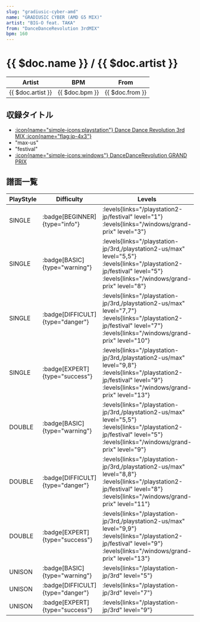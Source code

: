 ```yaml
---
slug: "gradiusic-cyber-amd"
name: "GRADIUSIC CYBER (AMD G5 MIX)"
artist: "BIG-O feat. TAKA"
from: "DanceDanceRevolution 3rdMIX"
bpm: 160
---
```


# {{ $doc.name }} / {{ $doc.artist }}

|Artist|BPM|From|
|------|---|----|
|{{ $doc.artist }}|{{ $doc.bpm }}|{{ $doc.from }}|

## 収録タイトル

- [:icon{name="simple-icons:playstation"} Dance Dance Revolution 3rd MIX :icon{name="flag:jp-4x3"}](/playstation-jp/3rd)
- "max-us"
- "festival"
- [:icon{name="simple-icons:windows"} DanceDanceRevolution GRAND PRIX](/windows/grand-prix)

## 譜面一覧

|PlayStyle|Difficulty|Levels|Notes|Movie|
|---------|----------|------|-----|-----|
|SINGLE| :badge[BEGINNER]{type="info"}|<div class="field is-grouped is-grouped-multiline"> :levels{links="/playstation2-jp/festival" level="1"}  :levels{links="/windows/grand-prix" level="3"}</div>|98/0||
|SINGLE| :badge[BASIC]{type="warning"}| :levels{links="/playstation-jp/3rd,/playstation2-us/max" level="5,5"} :levels{links="/playstation2-jp/festival" level="5"}  :levels{links="/windows/grand-prix" level="8"}|265/0||
|SINGLE| :badge[DIFFICULT]{type="danger"}| :levels{links="/playstation-jp/3rd,/playstation2-us/max" level="7,7"} :levels{links="/playstation2-jp/festival" level="7"}  :levels{links="/windows/grand-prix" level="10"}|310/0||
|SINGLE| :badge[EXPERT]{type="success"}| :levels{links="/playstation-jp/3rd,/playstation2-us/max" level="9,8"} :levels{links="/playstation2-jp/festival" level="9"}  :levels{links="/windows/grand-prix" level="13"}|370/0||
|DOUBLE| :badge[BASIC]{type="warning"}| :levels{links="/playstation-jp/3rd,/playstation2-us/max" level="5,5"} :levels{links="/playstation2-jp/festival" level="5"}  :levels{links="/windows/grand-prix" level="9"}|266/0||
|DOUBLE| :badge[DIFFICULT]{type="danger"}| :levels{links="/playstation-jp/3rd,/playstation2-us/max" level="8,8"} :levels{links="/playstation2-jp/festival" level="8"}  :levels{links="/windows/grand-prix" level="11"}|308/0||
|DOUBLE| :badge[EXPERT]{type="success"}| :levels{links="/playstation-jp/3rd,/playstation2-us/max" level="9,9"} :levels{links="/playstation2-jp/festival" level="9"}  :levels{links="/windows/grand-prix" level="13"}|368/0||
|UNISON| :badge[BASIC]{type="warning"}| :levels{links="/playstation-jp/3rd" level="5"}|||
|UNISON| :badge[DIFFICULT]{type="danger"}| :levels{links="/playstation-jp/3rd" level="7"}|||
|UNISON| :badge[EXPERT]{type="success"}| :levels{links="/playstation-jp/3rd" level="9"}|||
